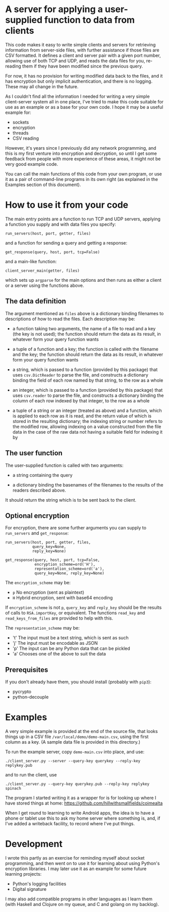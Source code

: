 A server for applying a user-supplied function to data from clients
===================================================================

This code makes it easy to write simple clients and servers for
retrieving information from server-side files, with further assistance
if those files are CSV formatted.  It defines a client and server pair
with a given port number, allowing use of both TCP and UDP, and reads
the data files for you, re-reading them if they have been modified
since the previous query.

For now, it has no provision for writing modified data back to the
files, and it has encryption but only implicit authentication, and
there is no logging.  These may all change in the future.

As I couldn't find all the information I needed for writing a very
simple client-server system all in one place, I've tried to make this
code suitable for use as an example or as a base for your own code.  I
hope it may be a useful example for:

  - sockets
  - encryption
  - threads
  - CSV reading

However, it's years since I previously did any network programming,
and this is my first venture into encryption and decryption, so until
I get some feedback from people with more experience of these areas,
it might not be very good example code.

You can call the main functions of this code from your own program, or use it as a pair of command-line programs in its own right (as explained in the Examples section of this document).

How to use it from your code
============================

The main entry points are a function to run TCP and UDP servers,
applying a function you supply and with data files you specify:

    run_servers(host, port, getter, files)

and a function for sending a query and getting a response:

    get_response(query, host, port, tcp=False)

and a main-like function:

    client_server_main(getter, files)

which sets up `argparse` for the main options and then runs as either
a client or a server using the functions above.

The data definition
-------------------

The argument mentioned as `files` above is a dictionary binding
filenames to descriptions of how to read the files.  Each description
may be:

 * a function taking two arguments, the name of a file to read and a
   key (the key is not used); the function should return the data as
   its result, in whatever form your query function wants

 * a tuple of a function and a key; the function is called with the
   filename and the key; the function should return the data as
   its result, in whatever form your query function wants

 * a string, which is passed to a function (provided by this package)
   that uses `csv.DictReader` to parse the file, and constructs a
   dictionary binding the field of each row named by that string, to
   the row as a whole

 * an integer, which is passed to a function (provided by this
   package) that uses `csv.reader` to parse the file, and constructs a
   dictionary binding the column of each row indexed by that integer,
   to the row as a whole

 * a tuple of a string or an integer (treated as above) and a
   function, which is applied to each row as it is read, and the
   return value of which is stored in the resulting dictionary;
   the indexing string or number refers to the modified row,
   allowing indexing on a value constructed from the file data in
   the case of the raw data not having a suitable field for
   indexing it by

The user function
-----------------

The user-supplied function is called with two arguments:

 * a string containing the query

 * a dictionary binding the basenames of the filenames to the results
   of the readers described above.
   
It should return the string which is to be sent back to the client.

Optional encryption
-------------------

For encryption, there are some further arguments you can supply to
`run_servers` and `get_response`:

    run_servers(host, port, getter, files,
                query_key=None,
                reply_key=None)

    get_response(query, host, port, tcp=False,
                 encryption_scheme=ord('H'),
                 representation_scheme=ord('a'),
                 query_key=None, reply_key=None)

The `encryption_scheme` may be:

  - `p` No encryption (sent as plaintext)
  - `H` Hybrid encryption, sent with base64 encoding
  
If `encryption_scheme` is not `p`, `query_key` and `reply_key` should
be the results of calls to `RSA.importKey`, or equivalent.  The
functions `read_key` and `read_keys_from_files` are provided to help
with this.

The `representation_scheme` may be:

  - 't' The input must be a text string, which is sent as such
  - 'j' The input must be encodable as JSON
  - 'p' The input can be any Python data that can be pickled
  - 'a' Chooses one of the above to suit the data

Prerequisites
-------------

If you don't already have them, you should install (probably with
`pip3`):

  - pycrypto
  - python-decouple

Examples
========

A very simple example is provided at the end of the source file, that
looks things up in a CSV file `/var/local/demo/demo-main.csv`, using
the first column as a key.  (A sample data file is provided in this
directory.)

To run the example server, copy `demo-main.csv` into place, and use:

    ./client_server.py --server --query-key querykey --reply-key replykey.pub

and to run the client, use

    ./client_server.py --query-key querykey.pub --reply-key replykey spinach

The program I started writing it as a wrapper for is for looking up
where I have stored things at home:
https://github.com/hillwithsmallfields/coimealta

When I get round to learning to write Android apps, the idea is to
have a phone or tablet use this to ask my home server where something
is, and, if I've added a writeback facility, to record where I've put
things.

Development
===========

I wrote this partly as an exercise for reminding myself about socket
programming, and then went on to use it for learning about using
Python's encryption libraries.  I may later use it as an example for
some future learning projects:

 * Python's logging facilities
 * Digital signature
 
 I may also add compatible programs in other languages as I learn them (with Haskell and Clojure on my queue, and C and golang on my backlog).

